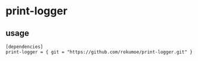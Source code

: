 # print-logger

## usage

```
[dependencies]
print-logger = { git = "https://github.com/rokumoe/print-logger.git" }
```
